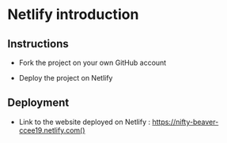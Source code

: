 # Netlify introduction

## Instructions

* Fork the project on your own GitHub account

* Deploy the project on Netlify

## Deployment

* Link to the website deployed on Netlify : https://nifty-beaver-ccee19.netlify.com()

